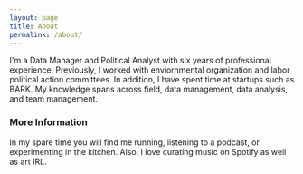 ```yaml
---
layout: page
title: About
permalink: /about/
---
```


I'm a Data Manager and Political Analyst with six years of professional experience. Previously, I worked with enviornmental organization and labor political action committees. In addition, I have spent time at startups such as BARK. My knowledge spans across field, data management, data analysis, and team management. 

### More Information

In my spare time you will find me running, listening to a podcast, or experimenting in the kitchen. Also, I love curating music on Spotify as well as art IRL. 
